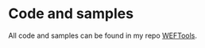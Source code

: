 # Code and samples

All code and samples can be found in my repo [WEFTools](https://github.com/mczerniawski/WEFTools).
